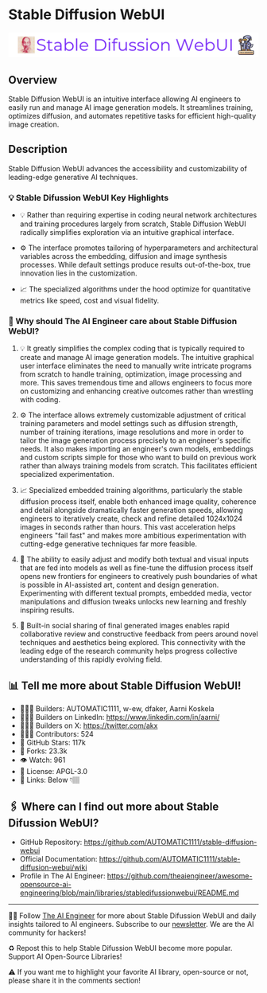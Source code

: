 # Stable Diffusion WebUI
![The AI Engineer presents Stable Diffusion WebUI](stabledifussionwebui_1920x192.png)
## Overview
Stable Diffusion WebUI is an intuitive interface allowing AI engineers to easily run and manage AI image generation models. It streamlines training, optimizes diffusion, and automates repetitive tasks for efficient high-quality image creation.

## Description
Stable Diffusion WebUI advances the accessibility and customizability of leading-edge generative AI techniques.

### 💡 Stable Difussion WebUI Key Highlights
- 💡 Rather than requiring expertise in coding neural network architectures and training procedures largely from scratch, Stable Diffusion WebUI radically simplifies exploration via an intuitive graphical interface.

- ⚙️ The interface promotes tailoring of hyperparameters and architectural variables across the embedding, diffusion and image synthesis processes. While default settings produce results out-of-the-box, true innovation lies in the customization.

- 📈 The specialized algorithms under the hood optimize for quantitative metrics like speed, cost and visual fidelity.

### 🤔 Why should The AI Engineer care about Stable Diffusion WebUI?
1. 💡 It greatly simplifies the complex coding that is typically required to create and manage AI image generation models. The intuitive graphical user interface eliminates the need to manually write intricate programs from scratch to handle training, optimization, image processing and more. This saves tremendous time and allows engineers to focus more on customizing and enhancing creative outcomes rather than wrestling with coding.

2. ⚙️ The interface allows extremely customizable adjustment of critical training parameters and model settings such as diffusion strength, number of training iterations, image resolutions and more in order to tailor the image generation process precisely to an engineer's specific needs. It also makes importing an engineer's own models, embeddings and custom scripts simple for those who want to build on previous work rather than always training models from scratch. This facilitates efficient specialized experimentation.

3. 📈 Specialized embedded training algorithms, particularly the stable diffusion process itself, enable both enhanced image quality, coherence and detail alongside dramatically faster generation speeds, allowing engineers to iteratively create, check and refine detailed 1024x1024 images in seconds rather than hours. This vast acceleration helps engineers "fail fast" and makes more ambitious experimentation with cutting-edge generative techniques far more feasible.

4. 🧠 The ability to easily adjust and modify both textual and visual inputs that are fed into models as well as fine-tune the diffusion process itself opens new frontiers for engineers to creatively push boundaries of what is possible in AI-assisted art, content and design generation. Experimenting with different textual prompts, embedded media, vector manipulations and diffusion tweaks unlocks new learning and freshly inspiring results.

5. 🔁 Built-in social sharing of final generated images enables rapid collaborative review and constructive feedback from peers around novel techniques and aesthetics being explored. This connectivity with the leading edge of the research community helps progress collective understanding of this rapidly evolving field.

## 📊 Tell me more about Stable Diffusion WebUI!
* 👷🏽‍♀️ Builders: AUTOMATIC1111, w-ew, dfaker, Aarni Koskela
* 👩🏽‍💼 Builders on LinkedIn: https://www.linkedin.com/in/aarni/
* 👩🏽‍🏭 Builders on X: https://twitter.com/akx
* 👩🏽‍💻 Contributors: 524
* 💫 GitHub Stars: 117k
* 🍴 Forks: 23.3k
* 👁️ Watch: 961
* 🪪 License: APGL-3.0
* 🔗 Links: Below 👇🏽

## 🖇️ Where can I find out more about Stable Difussion WebUI?
* GitHub Repository: https://github.com/AUTOMATIC1111/stable-diffusion-webui
* Official Documentation: https://github.com/AUTOMATIC1111/stable-diffusion-webui/wiki
* Profile in The AI Engineer: https://github.com/theaiengineer/awesome-opensource-ai-engineering/blob/main/libraries/stabledifussionwebui/README.md

---
🧙🏽 Follow [The AI Engineer](https://www.linkedin.com/company/theaiengineer/) for more about Stable Difussion WebUI and daily insights tailored to AI engineers. Subscribe to our [newsletter](http://theaiengineerco.substack.com). We are the AI community for hackers!

♻️ Repost this to help Stable Difussion WebUI become more popular. Support AI Open-Source Libraries!

⚠️ If you want me to highlight your favorite AI library, open-source or not, please share it in the comments section!
